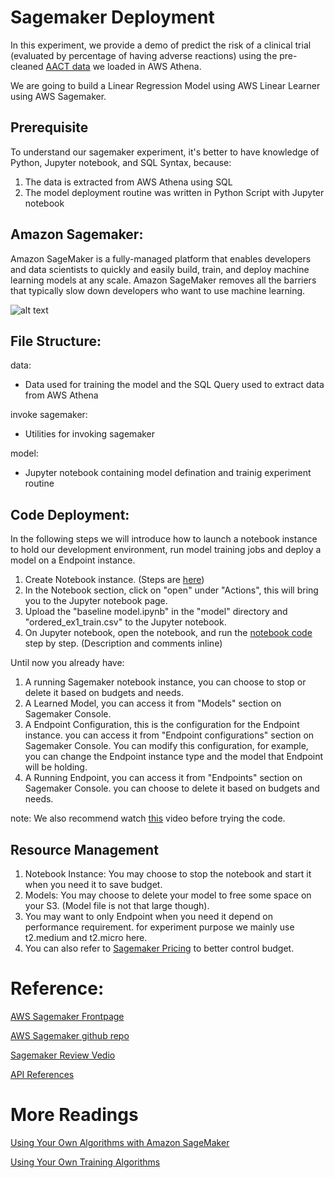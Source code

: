 # Sagemaker Deployment
In this experiment, we provide a demo of predict the risk of a clinical trial (evaluated by percentage of having adverse reactions) using the pre-cleaned [AACT data](https://aact.ctti-clinicaltrials.org/pipe_files) we loaded in AWS Athena.

We are going to build a Linear Regression Model using AWS Linear Learner using AWS Sagemaker.

## Prerequisite
To understand our sagemaker experiment, it's better to have knowledge of Python, Jupyter notebook, and SQL Syntax, because:
1. The data is extracted from AWS Athena using SQL
2. The model deployment routine was written in Python Script with Jupyter notebook 

## Amazon Sagemaker:
Amazon SageMaker is a fully-managed platform that enables developers and data scientists to quickly and easily build, train, and deploy machine learning models at any scale. Amazon SageMaker removes all the barriers that typically slow down developers who want to use machine learning.

![alt text](https://github.com/huyingfan420/TiberSolutions/blob/master/sagemaker/images/AWS_Sagemaker_components.PNG)

## File Structure:
data:
- Data used for training the model and the SQL Query used to extract data from AWS Athena

invoke sagemaker:
- Utilities for invoking sagemaker

model:
- Jupyter notebook containing model defination and trainig experiment routine

## Code Deployment:
In the following steps we will introduce how to launch a notebook instance to hold our development environment, run model training jobs and deploy a model on a Endpoint instance.
1. Create Notebook instance. (Steps are [here](https://docs.aws.amazon.com/sagemaker/latest/dg/gs-setup-working-env.html))
2. In the Notebook section, click on "open" under "Actions", this will bring you to the Jupyter notebook page.
3. Upload the "baseline model.ipynb" in the "model" directory and "ordered_ex1_train.csv" to the Jupyter notebook.
4. On Jupyter notebook, open the notebook, and run the [notebook code](https://github.com/huyingfan420/TiberSolutions/blob/master/sagemaker/model/baseline%20model.ipynb) step by step. (Description and comments inline)

Until now you already have:
1. A running Sagemaker notebook instance, you can choose to stop or delete it based on budgets and needs.
2. A Learned Model, you can access it from "Models" section on Sagemaker Console.
3. A Endpoint Configuration, this is the configuration for the Endpoint instance. you can access it from "Endpoint configurations" section on Sagemaker Console. You can modify this configuration, for example, you can change the Endpoint instance type and the model that Endpoint will be holding.
4. A Running Endpoint, you can access it from "Endpoints" section on Sagemaker Console. you can choose to delete it based on budgets and needs.

note: We also recommend watch [this](https://www.youtube.com/watch?v=ym7NEYEx9x4) video before trying the code.

## Resource Management
1. Notebook Instance: You may choose to stop the notebook and start it when you need it to save budget.
2. Models: You may choose to delete your model to free some space on your S3. (Model file is not that large though).
3. You may want to only Endpoint when you need it depend on performance requirement. for experiment purpose we mainly use t2.medium and t2.micro here. 
4. You can also refer to [Sagemaker Pricing](https://aws.amazon.com/sagemaker/pricing/) to better control budget.

# Reference:
[AWS Sagemaker Frontpage](https://aws.amazon.com/sagemaker/?nc1=h_ls)

[AWS Sagemaker github repo](https://github.com/awslabs/amazon-sagemaker-examples)

[Sagemaker Review Vedio](https://www.youtube.com/watch?v=ym7NEYEx9x4)

[API References](https://docs.aws.amazon.com/sagemaker/latest/dg/API_Reference.html)

# More Readings
[Using Your Own Algorithms with Amazon SageMaker](https://docs.aws.amazon.com/sagemaker/latest/dg/your-algorithms.html)

[Using Your Own Training Algorithms](https://docs.aws.amazon.com/sagemaker/latest/dg/your-algorithms-training-algo.html)


